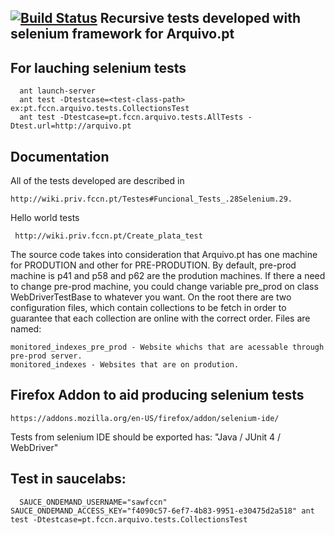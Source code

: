 [![Build Status](https://saucelabs.com/browser-matrix/ArquivoPT.svg)](https://saucelabs.com/beta/builds/c25e444f9a6d4f819edb221b63afb720)
Recursive tests developed with selenium framework for Arquivo.pt
---------------

For lauching selenium tests
------------------
```
  ant launch-server
  ant test -Dtestcase=<test-class-path> ex:pt.fccn.arquivo.tests.CollectionsTest 
  ant test -Dtestcase=pt.fccn.arquivo.tests.AllTests -Dtest.url=http://arquivo.pt
```
Documentation
--------------

  All of the tests developed  are described in 
```
http://wiki.priv.fccn.pt/Testes#Funcional_Tests_.28Selenium.29.
```
Hello world tests

```
 http://wiki.priv.fccn.pt/Create_plata_test
```
The source code takes into consideration that Arquivo.pt has one machine for PRODUTION and other for PRE-PRODUTION. By default, pre-prod machine is p41 and p58 and p62 are the prodution machines.
If there a need to change pre-prod machine, you could change variable pre_prod on class WebDriverTestBase to whatever you want.
On the root there are two configuration files, which contain collections to be fetch in order to guarantee that each collection are online with the correct order. 
Files are named:
```
monitored_indexes_pre_prod - Website whichs that are acessable through pre-prod server.
monitored_indexes - Websites that are on prodution.
```
Firefox Addon to aid producing selenium tests
-------------------------------
```
https://addons.mozilla.org/en-US/firefox/addon/selenium-ide/
```
Tests from selenium IDE should be exported has: "Java / JUnit 4 / WebDriver"


Test in saucelabs:
-----------------
```
  SAUCE_ONDEMAND_USERNAME="sawfccn" SAUCE_ONDEMAND_ACCESS_KEY="f4090c57-6ef7-4b83-9951-e30475d2a518" ant test -Dtestcase=pt.fccn.arquivo.tests.CollectionsTest
```

